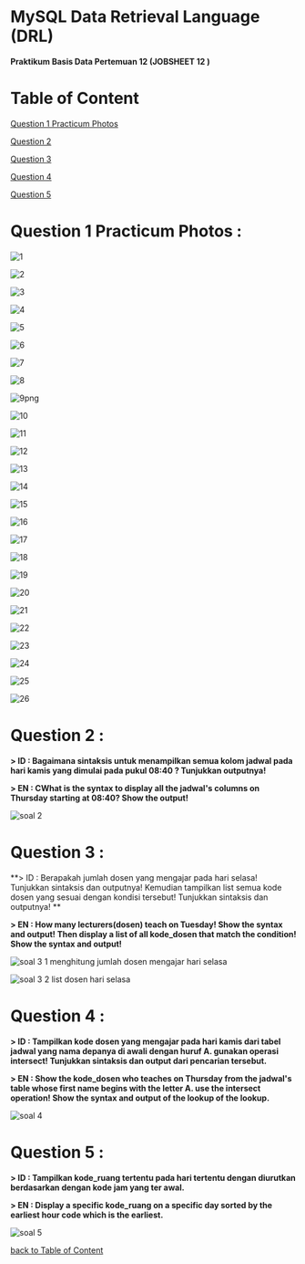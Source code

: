 # MySQL Data Retrieval Language (DRL)
**Praktikum Basis Data Pertemuan 12 (JOBSHEET 12 )**

# Table of Content
[Question 1 Practicum Photos](https://github.com/lieeh/learn_database/tree/main/meeting-11#question-1-)

[Question 2](https://github.com/lieeh/learn_database/tree/main/meeting-11#question-2-)

[Question 3](https://github.com/lieeh/learn_database/tree/main/meeting-11#question-3-)

[Question 4](https://github.com/lieeh/learn_database/tree/main/meeting-11#question-4-)

[Question 5](https://github.com/lieeh/learn_database/tree/main/meeting-11#question-5-)

# Question 1 Practicum Photos :

![1](https://github.com/lieeh/learn_database/assets/150438523/aa32e487-6764-49ed-9c98-ef09e0d1bddb)

![2](https://github.com/lieeh/learn_database/assets/150438523/a4b6027b-233e-4c70-a439-9a9506825455)

![3](https://github.com/lieeh/learn_database/assets/150438523/db3ae60e-1e32-4b62-a4df-40635ba5146d)

![4](https://github.com/lieeh/learn_database/assets/150438523/76c2e5da-76f4-4ede-9e38-8845832a6997)

![5](https://github.com/lieeh/learn_database/assets/150438523/b0bc7dd3-1fe9-4999-a9a0-3a0fe4ad2eb9)

![6](https://github.com/lieeh/learn_database/assets/150438523/d3544ad3-c48f-4dcb-afeb-d26fd32d2f8e)

![7](https://github.com/lieeh/learn_database/assets/150438523/f655ec0d-3a7c-4d27-af38-7838375caab7)

![8](https://github.com/lieeh/learn_database/assets/150438523/b11df76e-a825-4331-ac2e-57688b1cefa3)

![9png](https://github.com/lieeh/learn_database/assets/150438523/a55a3dd6-d52a-48d7-b4e3-edbbdab05bf7)

![10](https://github.com/lieeh/learn_database/assets/150438523/ce55b068-33f5-437f-80a6-aed04d306910)

![11](https://github.com/lieeh/learn_database/assets/150438523/6c3d1188-2040-4213-b661-5ba4cb0a0eef)

![12](https://github.com/lieeh/learn_database/assets/150438523/736d5e7f-bcb2-483a-8620-4985132bd337)

![13](https://github.com/lieeh/learn_database/assets/150438523/8835144d-5715-48dd-b8ac-01abe89583e8)

![14](https://github.com/lieeh/learn_database/assets/150438523/4df00ad9-68bb-48dc-b7ec-998bc1c467d8)

![15](https://github.com/lieeh/learn_database/assets/150438523/c21a35bd-7e5f-4241-baa2-7b6bc8b78c53)

![16](https://github.com/lieeh/learn_database/assets/150438523/5ab048f1-e405-48d2-87c7-700bbc06a918)

![17](https://github.com/lieeh/learn_database/assets/150438523/4d0d7201-608b-4f58-99ca-e714139ee869)

![18](https://github.com/lieeh/learn_database/assets/150438523/d6097939-90b1-41c0-bf4c-599bd6c420ba)

![19](https://github.com/lieeh/learn_database/assets/150438523/eddcd8de-f03f-4089-b6eb-8bfeec6d9246)

![20](https://github.com/lieeh/learn_database/assets/150438523/61a8ced6-72a0-4e90-96f4-92f408a28a65)

![21](https://github.com/lieeh/learn_database/assets/150438523/9235170d-0f6d-4939-b260-60bae1a2b665)

![22](https://github.com/lieeh/learn_database/assets/150438523/d7f7c7f3-b6c4-4e22-b3a5-ace2daf5bb8c)

![23](https://github.com/lieeh/learn_database/assets/150438523/2ccb3f82-ea65-430b-9fe0-7c0629ffe268)

![24](https://github.com/lieeh/learn_database/assets/150438523/44a3f251-7cd7-4d9c-97ca-3700078682ef)

![25](https://github.com/lieeh/learn_database/assets/150438523/bfe15814-2c05-4d64-a19b-5ebc2879cc30)

![26](https://github.com/lieeh/learn_database/assets/150438523/bdfbfef5-101a-4c7f-958c-172ea8975270)


# Question 2 :

**> ID : Bagaimana sintaksis untuk menampilkan semua kolom jadwal pada hari kamis yang dimulai pada pukul 08:40 ? Tunjukkan outputnya!**

**> EN : CWhat is the syntax to display all the jadwal's columns on Thursday starting at 08:40? Show the output!**

![soal 2](https://github.com/lieeh/learn_database/assets/150438523/e076cc28-08fe-48c5-95dd-6e9f9b446983)


# Question 3 :

**> ID : Berapakah jumlah dosen yang mengajar pada hari selasa! Tunjukkan sintaksis dan outputnya!
Kemudian tampilkan list semua kode dosen yang sesuai dengan kondisi tersebut! Tunjukkan sintaksis dan outputnya!
**

**> EN : How many lecturers(dosen) teach on Tuesday! Show the syntax and output! Then display a list of all kode_dosen that match the condition! Show the syntax and output!**

![soal 3 1 menghitung jumlah dosen mengajar hari selasa](https://github.com/lieeh/learn_database/assets/150438523/93674419-c925-443b-addf-d586179c4122)

![soal 3 2 list dosen hari selasa](https://github.com/lieeh/learn_database/assets/150438523/c64771bf-d638-4925-a7fc-60352caa38fd)


# Question 4 :

**> ID : Tampilkan kode dosen yang mengajar pada hari kamis dari tabel jadwal yang nama depanya di awali dengan huruf A. gunakan operasi intersect! Tunjukkan sintaksis dan output dari pencarian
tersebut.**

**> EN : Show the kode_dosen who teaches on Thursday from the jadwal's table whose first name begins with the letter A. use the intersect operation! Show the syntax and output of the lookup
of the lookup.**

![soal 4](https://github.com/lieeh/learn_database/assets/150438523/6f718a4b-dbb1-40c2-af8f-ae8bcbd23735)


# Question 5 :

**> ID : Tampilkan kode_ruang tertentu pada hari tertentu dengan diurutkan berdasarkan dengan kode jam
yang ter awal.**

**> EN : Display a specific kode_ruang on a specific day sorted by the earliest hour code
which is the earliest.**

![soal 5](https://github.com/lieeh/learn_database/assets/150438523/3cb796a5-30db-44e7-b2ae-4a030550329f)


[back to Table of Content](https://github.com/lieeh/learn_database/tree/main/meeting-11#table-of-content)
